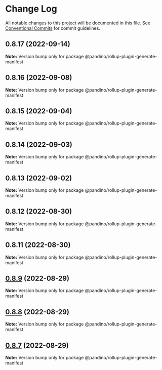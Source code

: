 # Change Log

All notable changes to this project will be documented in this file.
See [Conventional Commits](https://conventionalcommits.org) for commit guidelines.

## 0.8.17 (2022-09-14)

**Note:** Version bump only for package @pandino/rollup-plugin-generate-manifest

## 0.8.16 (2022-09-08)

**Note:** Version bump only for package @pandino/rollup-plugin-generate-manifest

## 0.8.15 (2022-09-04)

**Note:** Version bump only for package @pandino/rollup-plugin-generate-manifest

## 0.8.14 (2022-09-03)

**Note:** Version bump only for package @pandino/rollup-plugin-generate-manifest

## 0.8.13 (2022-09-02)

**Note:** Version bump only for package @pandino/rollup-plugin-generate-manifest

## 0.8.12 (2022-08-30)

**Note:** Version bump only for package @pandino/rollup-plugin-generate-manifest

## 0.8.11 (2022-08-30)

**Note:** Version bump only for package @pandino/rollup-plugin-generate-manifest

## [0.8.9](https://github.com/BlackBeltTechnology/pandino/compare/v0.8.8...v0.8.9) (2022-08-29)

**Note:** Version bump only for package @pandino/rollup-plugin-generate-manifest

## [0.8.8](https://github.com/BlackBeltTechnology/pandino/compare/v0.8.7...v0.8.8) (2022-08-29)

**Note:** Version bump only for package @pandino/rollup-plugin-generate-manifest

## [0.8.7](https://github.com/BlackBeltTechnology/pandino/compare/v0.8.6...v0.8.7) (2022-08-29)

**Note:** Version bump only for package @pandino/rollup-plugin-generate-manifest
